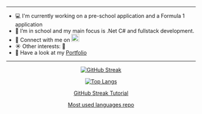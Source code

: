 ***

* :computer: I'm currently working on a pre-school application and a Formula 1 application
* 🥇 I’m in school and my main focus is .Net C# and fullstack development.
* 📧 Connect with me on <a href="https://www.linkedin.com/in/wilma-hammarshall/"> <img src="https://raw.githubusercontent.com/yushi1007/yushi1007/main/images/linkedin.svg" alt="Wilma | LinkedIn" width="21px" style="max-width: 100%;"> </a> 
* ☀️ Other interests: 🚗
* 🌟 Have a look at my <a href="https://hammarshall.github.io/MyPortfolio/" target="_blank"> Portfolio</a>

***

<div align="center"> 
  
[![GitHub Streak](https://streak-stats.demolab.com?user=hammarshall&theme=dark&hide_border=true)](https://git.io/streak-stats)

</div>
<div align="center"> 
  

[![Top Langs](https://github-readme-stats.vercel.app/api/top-langs/?username=hammarshall&layout=compact)](https://github.com/anuraghazra/github-readme-stats)


  
<a href="https://github.com/DenverCoder1/github-readme-streak-stats"> GitHub Streak Tutorial </a> 
  
<a href="https://github.com/anuraghazra/github-readme-stats"> Most used languages repo </a>
</div>
